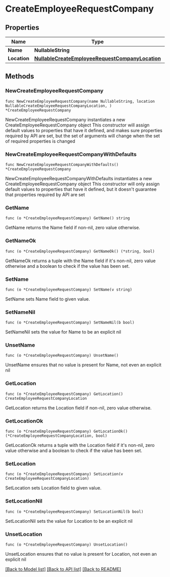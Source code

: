 # CreateEmployeeRequestCompany

## Properties

Name | Type | Description | Notes
------------ | ------------- | ------------- | -------------
**Name** | **NullableString** |  | 
**Location** | [**NullableCreateEmployeeRequestCompanyLocation**](CreateEmployeeRequestCompanyLocation.md) |  | 

## Methods

### NewCreateEmployeeRequestCompany

`func NewCreateEmployeeRequestCompany(name NullableString, location NullableCreateEmployeeRequestCompanyLocation, ) *CreateEmployeeRequestCompany`

NewCreateEmployeeRequestCompany instantiates a new CreateEmployeeRequestCompany object
This constructor will assign default values to properties that have it defined,
and makes sure properties required by API are set, but the set of arguments
will change when the set of required properties is changed

### NewCreateEmployeeRequestCompanyWithDefaults

`func NewCreateEmployeeRequestCompanyWithDefaults() *CreateEmployeeRequestCompany`

NewCreateEmployeeRequestCompanyWithDefaults instantiates a new CreateEmployeeRequestCompany object
This constructor will only assign default values to properties that have it defined,
but it doesn't guarantee that properties required by API are set

### GetName

`func (o *CreateEmployeeRequestCompany) GetName() string`

GetName returns the Name field if non-nil, zero value otherwise.

### GetNameOk

`func (o *CreateEmployeeRequestCompany) GetNameOk() (*string, bool)`

GetNameOk returns a tuple with the Name field if it's non-nil, zero value otherwise
and a boolean to check if the value has been set.

### SetName

`func (o *CreateEmployeeRequestCompany) SetName(v string)`

SetName sets Name field to given value.


### SetNameNil

`func (o *CreateEmployeeRequestCompany) SetNameNil(b bool)`

 SetNameNil sets the value for Name to be an explicit nil

### UnsetName
`func (o *CreateEmployeeRequestCompany) UnsetName()`

UnsetName ensures that no value is present for Name, not even an explicit nil
### GetLocation

`func (o *CreateEmployeeRequestCompany) GetLocation() CreateEmployeeRequestCompanyLocation`

GetLocation returns the Location field if non-nil, zero value otherwise.

### GetLocationOk

`func (o *CreateEmployeeRequestCompany) GetLocationOk() (*CreateEmployeeRequestCompanyLocation, bool)`

GetLocationOk returns a tuple with the Location field if it's non-nil, zero value otherwise
and a boolean to check if the value has been set.

### SetLocation

`func (o *CreateEmployeeRequestCompany) SetLocation(v CreateEmployeeRequestCompanyLocation)`

SetLocation sets Location field to given value.


### SetLocationNil

`func (o *CreateEmployeeRequestCompany) SetLocationNil(b bool)`

 SetLocationNil sets the value for Location to be an explicit nil

### UnsetLocation
`func (o *CreateEmployeeRequestCompany) UnsetLocation()`

UnsetLocation ensures that no value is present for Location, not even an explicit nil

[[Back to Model list]](../README.md#documentation-for-models) [[Back to API list]](../README.md#documentation-for-api-endpoints) [[Back to README]](../README.md)


